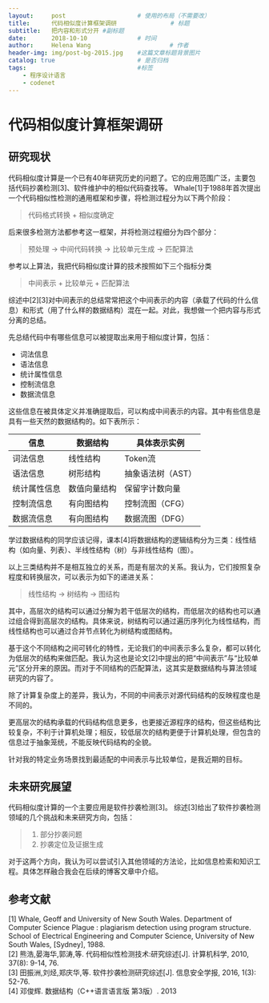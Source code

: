 ```yaml
---
layout:     post                    # 使用的布局（不需要改）
title:      代码相似度计算框架调研               # 标题 
subtitle:   把内容和形式分开 #副标题
date:       2018-10-10              # 时间
author:     Helena Wang                      # 作者
header-img: img/post-bg-2015.jpg    #这篇文章标题背景图片
catalog: true                       # 是否归档
tags:                               #标签
    - 程序设计语言
    - codenet
---
```


# 代码相似度计算框架调研

## 研究现状

代码相似度计算是一个已有40年研究历史的问题了。它的应用范围广泛，主要包括代码抄袭检测[3]、软件维护中的相似代码查找等。
Whale[1]于1988年首次提出一个代码相似性检测的通用框架和步骤，将检测过程分为以下两个阶段：
> 代码格式转换 + 相似度确定

后来很多检测方法都参考这一框架，并将检测过程细分为四个部分：
> 预处理 -> 中间代码转换 -> 比较单元生成 -> 匹配算法

参考以上算法，我把代码相似度计算的技术按照如下三个指标分类
> 中间表示 + 比较单元 + 匹配算法

综述中[2][3]对中间表示的总结常常把这个中间表示的内容（承载了代码的什么信息）和形式（用了什么样的数据结构）混在一起。对此，我想做一个把内容与形式分离的总结。

先总结代码中有哪些信息可以被提取出来用于相似度计算，包括：

- 词法信息
- 语法信息
- 统计属性信息
- 控制流信息
- 数据流信息

这些信息在被具体定义并准确提取后，可以构成中间表示的内容。其中有些信息是具有一些天然的数据结构的。如下表所示：

|信息|数据结构|具体表示实例|
|----|----|----|
|词法信息|线性结构|Token流|
|语法信息|树形结构|抽象语法树（AST）|
|统计属性信息|数值向量结构|保留字计数向量|
|控制流信息|有向图结构|控制流图（CFG）|
|数据流信息|有向图结构|数据流图（DFG）|

学过数据结构的同学应该记得，课本[4]将数据结构的逻辑结构分为三类：线性结构（如向量、列表）、半线性结构（树）与非线性结构（图）。

以上三类结构并不是相互独立的关系，而是有层次的关系。我认为，它们按照复杂程度和转换层次，可以表示为如下的递进关系：
> 线性结构 -> 树结构 -> 图结构

其中，高层次的结构可以通过分解为若干低层次的结构，而低层次的结构也可以通过组合得到高层次的结构。具体来说，树结构可以通过遍历序列化为线性结构，而线性结构也可以通过合并节点转化为树结构或图结构。

基于这个不同结构之间可转化的特性，无论我们的中间表示多么复杂，都可以转化为低层次的结构来做匹配。我认为这也是论文[2]中提出的把“中间表示”与“比较单元”区分开来的原因。而对于不同结构的匹配算法，这其实是数据结构与算法领域研究的内容了。

除了计算复杂度上的差异，我认为，不同的中间表示对源代码结构的反映程度也是不同的。

更高层次的结构承载的代码结构信息更多，也更接近源程序的结构，但这些结构比较复杂，不利于计算机处理；相反，较低层次的结构更便于计算机处理，但包含的信息过于抽象笼统，不能反映代码结构的全貌。

针对我的特定业务场景找到最适配的中间表示与比较单位，是我近期的目标。

## 未来研究展望

代码相似度计算的一个主要应用是软件抄袭检测[3]。
综述[3]给出了软件抄袭检测领域的几个挑战和未来研究方向，包括：

> 1. 部分抄袭问题
> 2. 抄袭定位及证据生成

对于这两个方向，我认为可以尝试引入其他领域的方法论，比如信息检索和知识工程。具体怎样融合我会在后续的博客文章中介绍。

## 参考文献

[1] Whale, Geoff and University of New South Wales. Department of Computer Science Plague : plagiarism detection using program structure. School of Electrical Engineering and Computer Science, University of New South Wales, [Sydney], 1988.  
[2] 熊浩,晏海华,郭涛,等. 代码相似性检测技术:研究综述[J]. 计算机科学, 2010, 37(8): 9-14, 76.  
[3] 田振洲,刘烃,郑庆华,等. 软件抄袭检测研究综述[J]. 信息安全学报, 2016, 1(3): 52-76.  
[4] 邓俊辉. 数据结构（C++语言语言版 第3版）. 2013 
